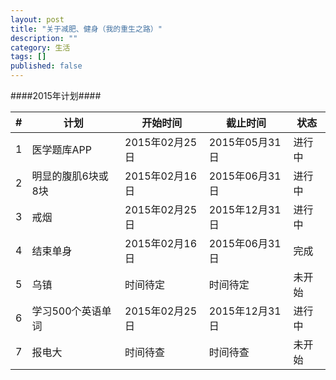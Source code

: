 ```yaml
---
layout: post
title: "关于减肥、健身（我的重生之路）"
description: ""
category: 生活
tags: []
published: false
---
```



####2015年计划####

<table class="table table-hover">
	<thead>
		<tr>
			<th>#</th>
			<th>计划</th>
			<th>开始时间</th>
			<th>截止时间</th>
			<th>状态</th>
		</tr>
	</thead>
	<tbody>
		<tr>
			<td>1</td>
			<td>医学题库APP</td>
			<td>2015年02月25日</td>
			<td>2015年05月31日</td>
			<td>进行中</td>
		</tr>
		<tr>
			<td>2</td>
			<td>明显的腹肌6块或8块</td>
			<td>2015年02月16日</td>
			<td>2015年06月31日</td>
			<td>进行中</td>
		</tr>
		<tr>
			<td>3</td>
			<td>戒烟</td>
			<td>2015年02月25日</td>
			<td>2015年12月31日</td>
			<td>进行中</td>
		</tr>
		<tr>
			<td>4</td>
			<td>结束单身</td>
			<td>2015年02月16日</td>
			<td>2015年06月31日</td>
			<td>完成</td>
		</tr>
		<tr>
			<td>5</td>
			<td>乌镇</td>
			<td>时间待定</td>
			<td>时间待定</td>
			<td>未开始</td>
		</tr>
		<tr>
			<td>6</td>
			<td>学习500个英语单词</td>
			<td>2015年02月25日</td>
			<td>2015年12月31日</td>
			<td>进行中</td>
		</tr>
		<tr>
			<td>7</td>
			<td>报电大</td>
			<td>时间待查</td>
			<td>时间待查</td>
			<td>未开始</td>
		</tr>
	</tbody>
</table>